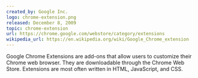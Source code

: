 ```yaml
---
created_by: Google Inc.
logo: chrome-extension.png
released: December 8, 2009
topic: chrome-extension
url: https://chrome.google.com/webstore/category/extensions
wikipedia_url: https://en.wikipedia.org/wiki/Google_Chrome_extension
---
```

Google Chrome Extensions are add-ons that allow users to customize their Chrome web browser. They are downloadable through the Chrome Web Store. Extensions are most often written in HTML, JavaScript, and CSS.